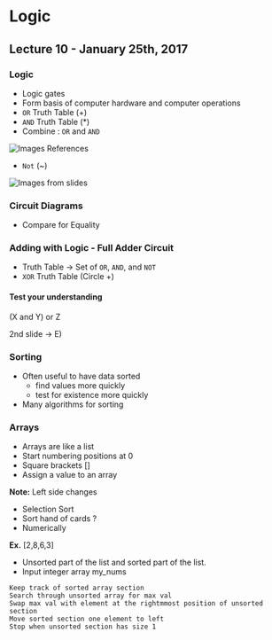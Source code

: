 # Logic 

## Lecture 10 - January 25th, 2017

### Logic

* Logic gates
* Form basis of computer hardware and computer operations
* `OR` Truth Table (+)
* `AND` Truth Table (*)
* Combine : `OR` and `AND`

![Images References]()

* `Not` (~)

![Images from slides]()

### Circuit Diagrams

* Compare for Equality

### Adding with Logic - Full Adder Circuit

* Truth Table -> Set of `OR`, `AND`, and `NOT`
* `XOR` Truth Table (Circle +)

#### Test your understanding

(X and Y) or Z

2nd slide -> E)


### Sorting

* Often useful to have data sorted 
    * find values more quickly
    * test for existence more quickly
* Many algorithms for sorting

### Arrays

* Arrays are like a list
* Start numbering positions at 0
* Square brackets []
* Assign a value to an array

**Note:** Left side changes

* Selection Sort
* Sort hand of cards ?
* Numerically

**Ex.**  [2,8,6,3]

* Unsorted part of the list and sorted part of the list.
* Input integer array my_nums

```
Keep track of sorted array section 
Search through unsorted array for max val
Swap max val with element at the rightmmost position of unsorted section
Move sorted section one element to left
Stop when unsorted section has size 1
```